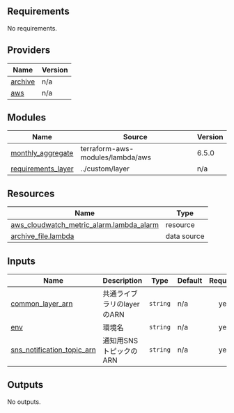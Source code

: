<!-- BEGIN_TF_DOCS -->
## Requirements

No requirements.

## Providers

| Name | Version |
|------|---------|
| <a name="provider_archive"></a> [archive](#provider\_archive) | n/a |
| <a name="provider_aws"></a> [aws](#provider\_aws) | n/a |

## Modules

| Name | Source | Version |
|------|--------|---------|
| <a name="module_monthly_aggregate"></a> [monthly\_aggregate](#module\_monthly\_aggregate) | terraform-aws-modules/lambda/aws | 6.5.0 |
| <a name="module_requirements_layer"></a> [requirements\_layer](#module\_requirements\_layer) | ../custom/layer | n/a |

## Resources

| Name | Type |
|------|------|
| [aws_cloudwatch_metric_alarm.lambda_alarm](https://registry.terraform.io/providers/hashicorp/aws/latest/docs/resources/cloudwatch_metric_alarm) | resource |
| [archive_file.lambda](https://registry.terraform.io/providers/hashicorp/archive/latest/docs/data-sources/file) | data source |

## Inputs

| Name | Description | Type | Default | Required |
|------|-------------|------|---------|:--------:|
| <a name="input_common_layer_arn"></a> [common\_layer\_arn](#input\_common\_layer\_arn) | 共通ライブラリのlayerのARN | `string` | n/a | yes |
| <a name="input_env"></a> [env](#input\_env) | 環境名 | `string` | n/a | yes |
| <a name="input_sns_notification_topic_arn"></a> [sns\_notification\_topic\_arn](#input\_sns\_notification\_topic\_arn) | 通知用SNSトピックのARN | `string` | n/a | yes |

## Outputs

No outputs.
<!-- END_TF_DOCS -->